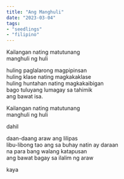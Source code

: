 ```yaml
---
title: "Ang Manghuli"
date: "2023-03-04"
tags:
- "seedlings"
- "filipino"
---
```


Kailangan nating matutunang  
manghuli ng huli  

huling paglalarong magpipinsan  
huling klase nating magkakaklase  
huling huntahan nating magkakaibigan  
bago tuluyang lumagay sa tahimik  
ang bawat isa.  

Kailangan nating matutunang  
manghuli ng huli  

dahil  

daan-daang araw ang lilipas  
libu-libong tao ang sa buhay natin ay daraan  
na para bang walang katapusan  
ang bawat bagay sa ilalim ng araw  

kaya  